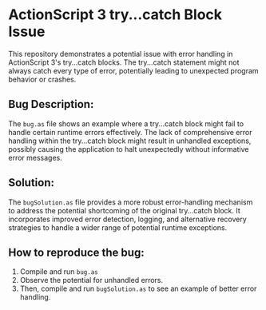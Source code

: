 # ActionScript 3 try...catch Block Issue

This repository demonstrates a potential issue with error handling in ActionScript 3's try...catch blocks.  The try...catch statement might not always catch every type of error, potentially leading to unexpected program behavior or crashes.

## Bug Description:

The `bug.as` file shows an example where a try...catch block might fail to handle certain runtime errors effectively.  The lack of comprehensive error handling within the try...catch block might result in unhandled exceptions, possibly causing the application to halt unexpectedly without informative error messages.

## Solution:

The `bugSolution.as` file provides a more robust error-handling mechanism to address the potential shortcoming of the original try...catch block.  It incorporates improved error detection, logging, and alternative recovery strategies to handle a wider range of potential runtime exceptions.

## How to reproduce the bug:

1. Compile and run `bug.as`
2. Observe the potential for unhandled errors.
3. Then, compile and run `bugSolution.as` to see an example of better error handling.